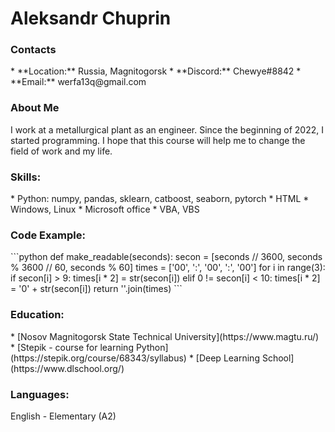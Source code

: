 <h1>Aleksandr Chuprin</h1>

<h3>Contacts</h3>
*   **Location:** Russia, Magnitogorsk
*   **Discord:** Chewye#8842
*   **Email:** werfa13q@gmail.com
<h3>About Me</h3>
I work at a metallurgical plant as an engineer. Since the beginning of 2022, I started programming. I hope that this course will help me to change the field of work and my life.
<h3>Skills:</h3>
*   Python: numpy, pandas, sklearn, catboost, seaborn, pytorch
*   HTML
*   Windows, Linux
*   Microsoft office 
*   VBA, VBS
<h3>Code Example:</h3>
```python
def make_readable(seconds):
    secon = [seconds // 3600, seconds % 3600 // 60, seconds % 60]
    times = ['00', ':', '00', ':', '00']
    for i in range(3):
        if secon[i] > 9:
            times[i * 2] = str(secon[i])
        elif 0 != secon[i] < 10:
            times[i * 2] = '0' + str(secon[i])
    return ''.join(times)
```
<h3>Education:</h3>
*   [Nosov Magnitogorsk State Technical University](https://www.magtu.ru/)
*   [Stepik - course for learning Python](https://stepik.org/course/68343/syllabus)
*   [Deep Learning School](https://www.dlschool.org/)
<h3>Languages:</h3>
English - Elementary (A2)
